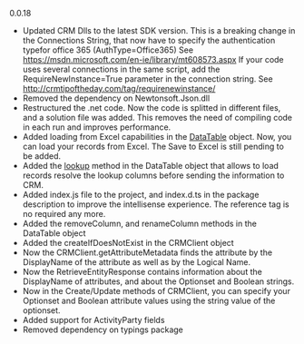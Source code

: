 0.0.18

- Updated CRM Dlls to the latest SDK version. This is a breaking change in the Connections String, that now have to 
specify the authentication typefor office 365 (AuthType=Office365)
See https://msdn.microsoft.com/en-ie/library/mt608573.aspx
If your code uses several connections in the same script, add the RequireNewInstance=True parameter in the connection string.
See http://crmtipoftheday.com/tag/requirenewinstance/
- Removed the dependency on Newtonsoft.Json.dll 
- Restructured the .net code. Now the code is splitted in different files, and a solution file was added. This removes the need of compiling code in each run and improves performance.
- Added loading from Excel capabilities in the [DataTable](https://dynamicsnode.js.org/DataTable.html) object. 
Now, you can load your records from Excel. The Save to Excel is still pending to be added.
- Added the [lookup](https://dynamicsnode.js.org/DataTable.html#lookup__anchor) method in the DataTable object that allows 
to load records resolve the lookup columns before sending the information to CRM.
- Added index.js file to the project, and index.d.ts in the package description to improve the intellisense experience. 
The reference tag is no required any more.
- Added the removeColumn, and renameColumn methods in the DataTable object
- Added the createIfDoesNotExist in the CRMClient object
- Now the CRMClient.getAttributeMetadata finds the attribute by the DisplayName of the attribute as well as by the Logical Name.
- Now the RetrieveEntityResponse contains information about the DisplayName of attributes, and about the Optionset and Boolean strings.
- Now in the Create/Update methods of CRMClient, you can specify your Optionset and Boolean attribute values using the string value of the optionset.
- Added support for ActivityParty fields
- Removed dependency on typings package